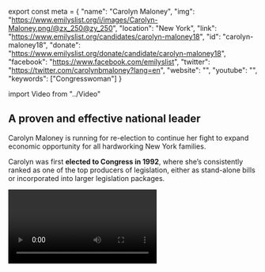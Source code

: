 export const meta = {
  "name": "Carolyn Maloney",
  "img": "https://www.emilyslist.org/i/images/Carolyn-Maloney.png/@zx_250@zy_250",
  "location": "New York",
  "link": "https://www.emilyslist.org/candidates/carolyn-maloney18",
  "id": "carolyn-maloney18",
  "donate": "https://www.emilyslist.org/donate/candidate/carolyn-maloney18",
  "facebook": "https://www.facebook.com/emilyslist",
  "twitter": "https://twitter.com/carolynbmaloney?lang=en",
  "website": "",
  "youtube": "",
  "keywords": ["Congresswoman"]
}

import Video from "../Video"

## A proven and effective national leader

Carolyn Maloney is running for re-election to continue her fight to expand economic opportunity for all hardworking New York families.

Carolyn was first **elected to Congress in 1992**, where she’s consistently ranked as one of the top producers of legislation, either as stand-alone bills or incorporated into larger legislation packages.

<Video id="qPJT9am__XM" />

She is a national leader with accomplishments on security, financial services, the economy and women's issues, from securing health care for those suffering from ailments related to 9/11 to authoring the **Credit Cardholders’ Bill of Rights**, which, according to the Consumer Financial Protection Bureau (CFPB), has saved consumers more than $16 billion annually since it was signed into law in 2009.

Carolyn is consistently ranked as one of the **most effective leaders** in the House of Representatives: In 2013, she introduced the fifth highest number of bills of all representatives, and in 2015, the bills she authored had **1,202 co-sponsors** — the second most in all of Congress. Carolyn has been a champion in Washington for women and working families for more than two decades.


## A tenacious champion for working families

Carolyn is running to continue her career-long fight to expand economic opportunity so that all of New York’s working families can thrive. She was the first woman to chair the joint economic committee, a House and Senate panel that examines and addresses the nation’s most pressing economic issues — in that role, she became just one of just a handful of women in history to chair a Congressional committee. She is currently a senior member of the House financial services committee, where she has stood up to the credit and banking industries to fight for working families. Carolyn has also been a fierce advocate for health care, from passing legislation that provides annual mammograms for women on Medicare to creating women’s health offices in five federal agencies that were incorporated as part of the landmark Affordable Care Act. Carolyn is a courageous fighter for survivors of sexual violence: She is co-chair of the Congressional Caucus on Human Trafficking, and she authored the Debbie Smith Act, which increases funding for law enforcement to process DNA rape kits and has been called “the most important anti-rape legislation in history.” At a time when working families are under attack from the Trump administration and Congressional Republicans like never before, Carolyn is a fearless defender for New Yorkers and all Americans.

## An Empire State leader we cannot take for granted

In 2018, Carolyn is running for re-election — and the stakes for our country are simply too high for us to take her leadership for granted. Fortunately, Carolyn and key members of New York’s legislative leadership are working to position New York as one of the strongest defenses we have against the president’s extreme and divisive agenda — and we need Carolyn to continue leading that defense in Washington. Just as she has always fought for us, let’s show Carolyn the full support of the EMILY’s List community — now more than five million members strong — and help her continue her record of outstanding service for women and families in New York and across the country.
